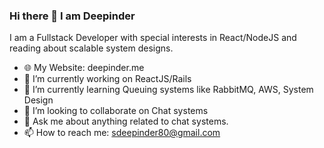 ### Hi there 👋 I am Deepinder

I am a Fullstack Developer with special interests in React/NodeJS and reading about scalable system designs.

- 🌐 My Website: deepinder.me
- 🔭 I’m currently working on ReactJS/Rails
- 🌱 I’m currently learning Queuing systems like RabbitMQ, AWS, System Design
- 👯 I’m looking to collaborate on Chat systems
- 💬 Ask me about anything related to chat systems.
- 📫 How to reach me: sdeepinder80@gmail.com

